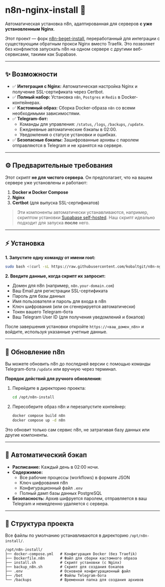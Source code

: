 # n8n-nginx-install 🚀

Автоматическая установка n8n, адаптированная для серверов **с уже установленным Nginx**.

Этот проект — форк [n8n-beget-install](https://github.com/kalininlive/n8n-beget-install), переработанный для интеграции с существующим обратным прокси Nginx вместо Traefik. Это позволяет без конфликтов запускать n8n на одном сервере с другими веб-сервисами, такими как Supabase.

---

## ✨ Возможности

*   ✅ **Интеграция с Nginx:** Автоматическая настройка Nginx и получение SSL-сертификата через Certbot.
*   ✅ **Полный набор:** Установка `n8n`, `Postgres` и `Redis` в Docker-контейнерах.
*   ✅ **Кастомный образ:** Сборка Docker-образа `n8n` со всеми необходимыми зависимостями.
*   ✅ **Telegram-бот:**
    *   Команды для управления: `/status`, `/logs`, `/backups`, `/update`.
    *   Ежедневные автоматические бэкапы в 02:00.
    *   Уведомления о статусе установки и ошибках.
*   ✅ **Безопасные бэкапы:** Зашифрованные архивы с паролем отправляются в Telegram и не хранятся на сервере.

---

## ⚙️ Предварительные требования

Этот скрипт **не для чистого сервера**. Он предполагает, что на вашем сервере уже установлены и работают:

1.  **Docker и Docker Compose**
2.  **Nginx**
3.  **Certbot** (для выпуска SSL-сертификатов)

> Эти компоненты автоматически устанавливаются, например, скриптом установки [Supabase self-hosted](https://github.com/supabase/supabase). Наш скрипт идеально подходит для запуска **после** него.

---

## ⚡ Установка

**1. Запустите одну команду от имени root:**

```bash
sudo bash <(curl -sL https://raw.githubusercontent.com/kobaltgit/n8n-nginx-install/main/install.sh)
```

**2. Введите данные, когда скрипт их запросит:**

*   Домен для n8n (например, `n8n.your-domain.com`)
*   Ваш Email для регистрации SSL-сертификата
*   Пароль для базы данных
*   Имя пользователя и пароль для входа в n8n
*   Ключ шифрования (или он сгенерируется автоматически)
*   Токен вашего Telegram-бота
*   Ваш Telegram User ID (для получения уведомлений и бэкапов)

После завершения установки откройте `https://<ваш_домен_n8n>` и войдите, используя указанные учетные данные.

---

## 🔄 Обновление n8n

Вы можете обновить n8n до последней версии с помощью команды Telegram-бота `/update` или вручную через терминал.

**Порядок действий для ручного обновления:**

1.  Перейдите в директорию проекта:
    ```bash
    cd /opt/n8n-install
    ```

2.  Пересоберите образ n8n и перезапустите контейнер:
    ```bash
    docker compose build n8n
    docker compose up -d n8n
    ```
Это обновит только сам сервис n8n, не затрагивая базу данных или другие компоненты.

---

## 📅 Автоматический бэкап

*   **Расписание:** Каждый день в 02:00 ночи.
*   **Содержимое:**
    *   Все рабочие процессы (workflows) в формате JSON
    *   Ключ шифрования n8n
    *   Конфигурационный файл `.env`
    *   Полный дамп базы данных PostgreSQL
*   **Безопасность:** Архив шифруется паролем, отправляется в ваш Telegram и немедленно удаляется с сервера.

---

## 📄 Структура проекта

Все файлы по умолчанию устанавливаются в директорию `/opt/n8n-install/`.

```
/opt/n8n-install/
├── docker-compose.yml   # Конфигурация Docker (без Traefik)
├── Dockerfile.n8n       # Файл для сборки кастомного образа
├── install.sh           # Скрипт установки (с Nginx)
├── backup_n8n.sh        # Скрипт для создания бэкапов
├── .env                 # Основной конфигурационный файл
├── /bot                 # Файлы Telegram-бота
└── /backups             # Временная папка для создания архивов
```
